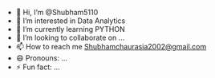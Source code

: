 - 👋 Hi, I’m @Shubham5110
- 👀 I’m interested in Data Analytics
- 🌱 I’m currently learning PYTHON
- 💞️ I’m looking to collaborate on ...
- 📫 How to reach me Shubhamchaurasia2002@gmail.com
- 😄 Pronouns: ...
- ⚡ Fun fact: ...

<!---
Shubham5110/Shubham5110 is a ✨ special ✨ repository because its `README.md` (this file) appears on your GitHub profile.
You can click the Preview link to take a look at your changes.
--->
